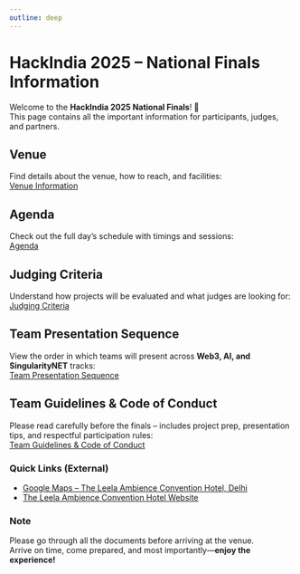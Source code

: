 ```yaml
---
outline: deep
---
```


# HackIndia 2025 – National Finals Information  

Welcome to the **HackIndia 2025 National Finals**! 🎉  
This page contains all the important information for participants, judges, and partners.  


## Venue  
Find details about the venue, how to reach, and facilities:  
[Venue Information](/national-finals-2025/venue)  

## Agenda  
Check out the full day’s schedule with timings and sessions:  
[Agenda](/national-finals-2025/agenda)  

## Judging Criteria  
Understand how projects will be evaluated and what judges are looking for:  
[Judging Criteria](/national-finals-2025/judging-criteria)  

## Team Presentation Sequence  
View the order in which teams will present across **Web3, AI, and SingularityNET** tracks:  
[Team Presentation Sequence](/national-finals-2025/team-sequence)  

## Team Guidelines & Code of Conduct  
Please read carefully before the finals – includes project prep, presentation tips, and respectful participation rules:  
[Team Guidelines & Code of Conduct](/national-finals-2025/team-guidlines-coc)  


###  Quick Links (External)  
- [Google Maps – The Leela Ambience Convention Hotel, Delhi](https://www.google.com/travel/search?ts=CAEaSQopEicyJTB4MzkwY2ZiNmVlYzgzYmZhYjoweDllYTRiMWY0YzNiMzcwZjcSHBIUCgcI6Q8QCRgbEgcI6Q8QCRgcGAEyBAgAEAAqBwoFOgNJTlI&qs=CAEyFENnc0k5LUhObmN5LXJOS2VBUkFCOAJCCQn3cLPD9LGknkIJCfdws8P0saSe&utm_campaign=sharing&utm_medium=link_btn&utm_source=htls)  
- [The Leela Ambience Convention Hotel Website](https://www.theleela.com/the-leela-ambience-convention-hotel-delhi/)  

### Note  
Please go through all the documents before arriving at the venue.  
Arrive on time, come prepared, and most importantly—**enjoy the experience!**
